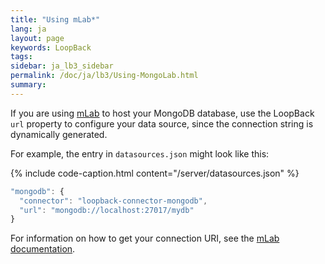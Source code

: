 ```yaml
---
title: "Using mLab*"
lang: ja
layout: page
keywords: LoopBack
tags:
sidebar: ja_lb3_sidebar
permalink: /doc/ja/lb3/Using-MongoLab.html
summary:
---
```


If you are using [mLab](https://mlab.com/) to host your MongoDB database, use the LoopBack `url` property to configure your data source,
since the connection string is dynamically generated.

For example, the entry in `datasources.json` might look like this: 

{% include code-caption.html content="/server/datasources.json" %}
```javascript
"mongodb": {
  "connector": "loopback-connector-mongodb",
  "url": "mongodb://localhost:27017/mydb"
}
```

For information on how to get your connection URI, see the [mLab documentation](https://devcenter.heroku.com/articles/mongolab#getting-your-connection-uri).
